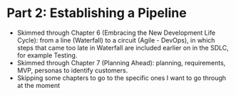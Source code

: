 # Part 2: Establishing a Pipeline

- Skimmed through Chapter 6 (Embracing the New Development Life Cycle): from a line (Waterfall) to a circuit (Agile - DevOps), in which steps that came too late in Waterfall are included earlier on in the SDLC, for example Testing.
- Skimmed through Chapter 7 (Planning Ahead): planning, requirements, MVP, personas to identify customers.
- Skipping some chapters to go to the specific ones I want to go through at the moment
